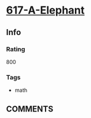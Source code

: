 # [617-A-Elephant](https://codeforces.com/problemset/problem/617/A)

## Info

### Rating

800

### Tags

- math

## __COMMENTS__

> 
